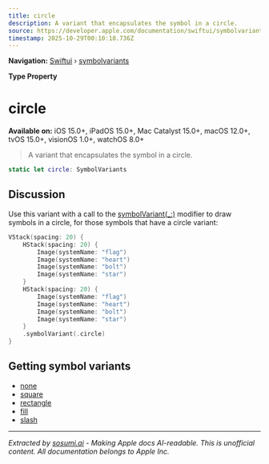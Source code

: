 ```yaml
---
title: circle
description: A variant that encapsulates the symbol in a circle.
source: https://developer.apple.com/documentation/swiftui/symbolvariants/circle-swift.type.property
timestamp: 2025-10-29T00:10:18.736Z
---
```


**Navigation:** [Swiftui](/documentation/swiftui) › [symbolvariants](/documentation/swiftui/symbolvariants)

**Type Property**

# circle

**Available on:** iOS 15.0+, iPadOS 15.0+, Mac Catalyst 15.0+, macOS 12.0+, tvOS 15.0+, visionOS 1.0+, watchOS 8.0+

> A variant that encapsulates the symbol in a circle.

```swift
static let circle: SymbolVariants
```

## Discussion

Use this variant with a call to the [symbolVariant(_:)](/documentation/swiftui/view/symbolvariant(_:)) modifier to draw symbols in a circle, for those symbols that have a circle variant:

```swift
VStack(spacing: 20) {
    HStack(spacing: 20) {
        Image(systemName: "flag")
        Image(systemName: "heart")
        Image(systemName: "bolt")
        Image(systemName: "star")
    }
    HStack(spacing: 20) {
        Image(systemName: "flag")
        Image(systemName: "heart")
        Image(systemName: "bolt")
        Image(systemName: "star")
    }
    .symbolVariant(.circle)
}
```



## Getting symbol variants

- [none](/documentation/swiftui/symbolvariants/none)
- [square](/documentation/swiftui/symbolvariants/square-swift.type.property)
- [rectangle](/documentation/swiftui/symbolvariants/rectangle-swift.type.property)
- [fill](/documentation/swiftui/symbolvariants/fill-swift.type.property)
- [slash](/documentation/swiftui/symbolvariants/slash-swift.type.property)

---

*Extracted by [sosumi.ai](https://sosumi.ai) - Making Apple docs AI-readable.*
*This is unofficial content. All documentation belongs to Apple Inc.*
